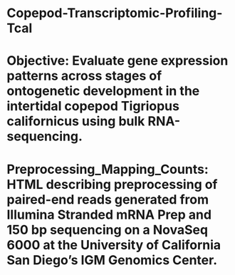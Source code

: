 # Copepod-Transcriptomic-Profiling-Tcal
# Objective: Evaluate gene expression patterns across stages of ontogenetic development in the intertidal copepod Tigriopus californicus using bulk RNA-sequencing.
# Preprocessing_Mapping_Counts: HTML describing preprocessing of paired-end reads generated from Illumina Stranded mRNA Prep and 150 bp sequencing on a NovaSeq 6000 at the University of California San Diego’s IGM Genomics Center.
